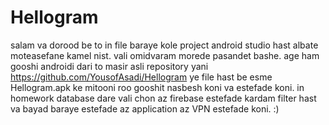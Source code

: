 # Hellogram
salam va dorood be to 
in file baraye kole project android studio hast albate moteasefane kamel nist.
vali omidvaram morede pasandet bashe.
age ham gooshi androidi dari to masir asli repository yani https://github.com/YousofAsadi/Hellogram ye file hast be esme Hellogram.apk ke mitooni roo gooshit nasbesh koni va estefade koni.
in homework database dare vali chon az firebase estefade kardam filter hast va bayad baraye estefade az application az VPN estefade koni. :)
